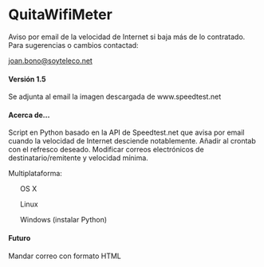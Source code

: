 QuitaWifiMeter
==============

Aviso por email de la velocidad de Internet si baja más de lo contratado.
Para sugerencias o cambios contactad:

  joan.bono@soyteleco.net
  
<h4>Versión 1.5</h4>
Se adjunta al email la imagen descargada de www.speedtest.net

<h4>Acerca de...</h4>
Script en Python basado en la API de Speedtest.net que avisa por email cuando la velocidad de Internet desciende notablemente. 
Añadir al crontab con el refresco deseado.
Modificar correos electrónicos de destinatario/remitente y velocidad mínima.

Multiplataforma:
<ul>OS X</ul>
<ul>Linux</ul>
<ul>Windows (instalar Python)</ul>

<h4>Futuro</h4>
<p>Mandar correo con formato HTML</p>
